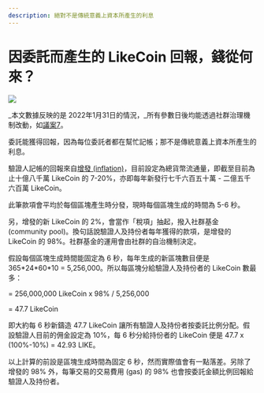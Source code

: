 ```yaml
---
description: 絕對不是傳統意義上資本所產生的利息
---
```


# 因委託而產生的 LikeCoin 回報，錢從何來？

![](../../.gitbook/assets/LikeCoin\_PostList\_1216.png)

_本文數據反映的是 2022年1月31日的情況，_所有參數日後均能透過社群治理機制改動，如[議案7](https://likecoin.bigdipper.live/proposals/7)。

委託能獲得回報，因為每位委託者都在幫忙記帳；那不是傳統意義上資本所產生的利息。

驗證人記帳的回報來自[增發 (inflation)](https://medium.com/likecoin/genesis-republic-of-liker-land-3903bd4d3bc6)，目前設定為總貨幣流通量，即截至目前為止十億八千萬 LikeCoin 的 7-20%，亦即每年新發行七千六百五十萬 - 二億五千六百萬 LikeCoin。

此筆款項會平均於每個區塊產生時分發，現時每個區塊生成的時間為 5-6 秒。

另，增發的新 LikeCoin 的 2%，會當作「稅項」抽起，撥入社群基金 (community pool)。換句話說驗證人及持份者每年獲得的款項，是增發的 LikeCoin 的 98%。社群基金的運用會由社群的自治機制決定。

假設每個區塊生成時間能固定為 6 秒，每年生成的新區塊數目便是 365\*24\*60\*10 = 5,256,000。所以每區塊分給驗證人及持份者的 LikeCoin 數最多：

\= 256,000,000 LikeCoin x 98% / 5,256,000

\= 47.7 LikeCoin

即大約每 6 秒新鑄造 47.7 LikeCoin 讓所有驗證人及持份者按委託比例分配。假設驗證人目前的佣金設定為 10%，每 6 秒分給持份者的 LikeCoin 便是 47.7 x (100%-10%) = 42.93 LIKE。

以上計算的前設是區塊生成時間為固定 6 秒，然而實際值會有一點落差。另除了增發的 98% 外，每筆交易的交易費用 (gas) 的 98% 也會按委託金額比例回報給驗證人及持份者。
